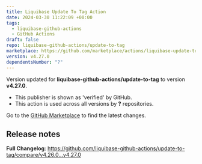 ```yaml
---
title: Liquibase Update To Tag Action
date: 2024-03-30 11:22:09 +00:00
tags:
  - liquibase-github-actions
  - GitHub Actions
draft: false
repo: liquibase-github-actions/update-to-tag
marketplace: https://github.com/marketplace/actions/liquibase-update-to-tag-action
version: v4.27.0
dependentsNumber: "?"
---
```



Version updated for **liquibase-github-actions/update-to-tag** to version **v4.27.0**.
- This publisher is shown as 'verified' by GitHub.
- This action is used across all versions by **?** repositories.

Go to the [GitHub Marketplace](https://github.com/marketplace/actions/liquibase-update-to-tag-action) to find the latest changes.

## Release notes

**Full Changelog**: https://github.com/liquibase-github-actions/update-to-tag/compare/v4.26.0...v4.27.0
